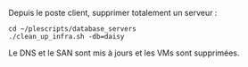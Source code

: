 Depuis le poste client, supprimer totalement un serveur :
```
cd ~/plescripts/database_servers
./clean_up_infra.sh -db=daisy
```
Le DNS et le SAN sont mis à jours et les VMs sont supprimées.
